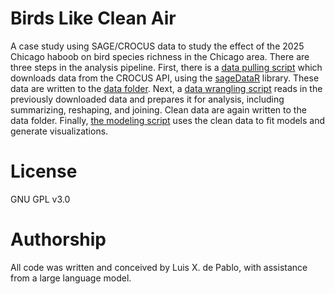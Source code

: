 # Birds Like Clean Air
A case study using SAGE/CROCUS data to study the effect of the 2025 Chicago haboob on bird species richness in the Chicago area. There are three steps in the analysis pipeline. First, there is a [data pulling script](https://github.com/lxdepablo/birds_like_clean_air/blob/main/code/pull_crocus_data.R) which downloads data from the CROCUS API, using the [sageDataR](https://github.com/lxdepablo/sageDataR) library. These data are written to the [data folder](https://github.com/lxdepablo/birds_like_clean_air/tree/main/data). Next, a [data wrangling script](https://github.com/lxdepablo/birds_like_clean_air/blob/main/code/data_wrangling.R) reads in the previously downloaded data and prepares it for analysis, including summarizing, reshaping, and joining. Clean data are again written to the data folder. Finally, [the modeling script](https://github.com/lxdepablo/birds_like_clean_air/blob/main/code/modeling_and_vis.R) uses the clean data to fit models and generate visualizations.

# License
GNU GPL v3.0

# Authorship
All code was written and conceived by Luis X. de Pablo, with assistance from a large language model.
